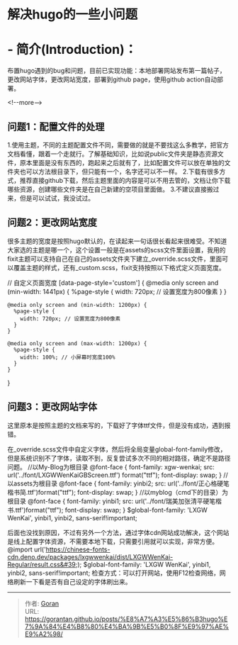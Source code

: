 # 解决hugo的一些小问题




# - 简介(Introduction)：

布置hugo遇到的bug和问题，目前已实现功能：本地部署网站发布第一篇帖子，更改网站字体，更改网站宽度，部署到github page，使用github action自动部署。

&lt;!--more--&gt;

## 问题1：配置文件的处理

1.使用主题，不同的主题配置文件不同，需要做的就是不要找这么多教学，把官方文档看懂，跟着一个走就行。了解基础知识，比如说public文件夹是静态资源文件，原本里面是没有东西的，跑起来之后就有了，比如配置文件可以放在单独的文件夹也可以方法根目录下，但只能有一个，名字还可以不一样。
2.下载有很多方式，推荐直接github下载，然后主题里面的内容是可以不用去管的，文档让你下载哪些资源，创建哪些文件夹是在自己新建的空项目里面做。
3.不建议直接搬过来，但是可以试试，我没试过。

## 问题2：更改网站宽度

很多主题的宽度是按照hugo默认的，在读起来一句话很长看起来很难受。不知道大家选的主题是哪一个，这个设置一般是在assets的scss文件里面设置，我用的fixit主题可以支持自己在自己的assets文件夹下建立_override.scss文件，里面可以覆盖主题的样式，还有_custom.scss，fixit支持按照以下格式定义页面宽度。

// 自定义页面宽度
[data-page-style=&#39;custom&#39;] {
    @media only screen and (min-width: 1441px) {
      %page-style {
        width: 720px; // 设置宽度为800像素
      }
    }

    @media only screen and (min-width: 1200px) {
      %page-style {
        width: 720px; // 设置宽度为800像素
      }
    }
      
    @media only screen and (max-width: 1200px) {
      %page-style {
        width: 100%; // 小屏幕时宽度100%
      }
    }
  }

## 问题3：更改网站字体
这里原本是按照主题的文档来写的，下载好了字体ttf文件，但是没有成功，遇到报错。

在_override.scss文件中自定义字体，然后将全局变量global-font-family修改，但是系统识别不了字体，读取不到，反复尝试多次不同的相对路径，确定不是路径问题。
//以My-Blog为根目录
@font-face {
  font-family: xgw-wenkai;
  src: url(&#39;../font/LXGWWenKaiGBScreen.ttf&#39;) format(&#34;ttf&#34;);
  font-display: swap;
}
//以assets为根目录
@font-face {
  font-family: yinbi2;
  src: url(&#39;../font/正心格硬笔楷书简.ttf&#39;)format(&#34;ttf&#34;);
  font-display: swap;
}
//以myblog（cmd下的目录）为根目录
@font-face {
  font-family: yinbi1;
  src: url(&#39;../font/瑞美加张清平硬笔楷书.ttf&#39;)format(&#34;ttf&#34;);
  font-display: swap;
}
$global-font-family: &#39;LXGW WenKai&#39;, yinbi1, yinbi2, sans-serif!important;



后面也没找到原因，不过有另外一个方法，通过字体cdn网站成功解决，这个网站是线上配置字体资源，不需要本地下载，只需要引用就可以实现，非常方便。
@import url(&#39;https://chinese-fonts-cdn.deno.dev/packages/lxgwwenkai/dist/LXGWWenKai-Regular/result.css&#39;);
$global-font-family: &#39;LXGW WenKai&#39;, yinbi1, yinbi2, sans-serif!important;
检查方式：可以打开网站，使用F12检查网络，网络刷新一下看是否有自己设定的字体刷出来。


---

> 作者: [Goran](https://github.com/GoranTan)  
> URL: https://gorantan.github.io/posts/%E8%A7%A3%E5%86%B3hugo%E7%9A%84%E4%B8%80%E4%BA%9B%E5%B0%8F%E9%97%AE%E9%A2%98/  

